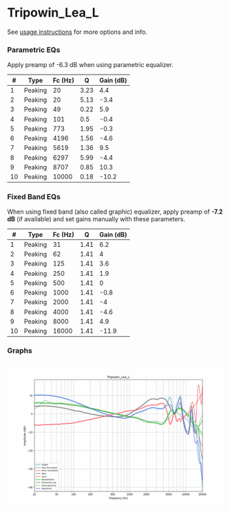 # Tripowin_Lea_L
See [usage instructions](https://github.com/jaakkopasanen/AutoEq#usage) for more options and info.

### Parametric EQs
Apply preamp of -6.3 dB when using parametric equalizer.

|   # | Type    |   Fc (Hz) |    Q |   Gain (dB) |
|-----|---------|-----------|------|-------------|
|   1 | Peaking |        20 | 3.23 |         4.4 |
|   2 | Peaking |        20 | 5.13 |        -3.4 |
|   3 | Peaking |        49 | 0.22 |         5.9 |
|   4 | Peaking |       101 | 0.5  |        -0.4 |
|   5 | Peaking |       773 | 1.95 |        -0.3 |
|   6 | Peaking |      4196 | 1.56 |        -4.6 |
|   7 | Peaking |      5619 | 1.36 |         9.5 |
|   8 | Peaking |      6297 | 5.99 |        -4.4 |
|   9 | Peaking |      8707 | 0.85 |        10.3 |
|  10 | Peaking |     10000 | 0.18 |       -10.2 |

### Fixed Band EQs
When using fixed band (also called graphic) equalizer, apply preamp of **-7.2 dB** (if available) and set gains manually with these parameters.

|   # | Type    |   Fc (Hz) |    Q |   Gain (dB) |
|-----|---------|-----------|------|-------------|
|   1 | Peaking |        31 | 1.41 |         6.2 |
|   2 | Peaking |        62 | 1.41 |         4   |
|   3 | Peaking |       125 | 1.41 |         3.6 |
|   4 | Peaking |       250 | 1.41 |         1.9 |
|   5 | Peaking |       500 | 1.41 |         0   |
|   6 | Peaking |      1000 | 1.41 |        -0.8 |
|   7 | Peaking |      2000 | 1.41 |        -4   |
|   8 | Peaking |      4000 | 1.41 |        -4.6 |
|   9 | Peaking |      8000 | 1.41 |         4.9 |
|  10 | Peaking |     16000 | 1.41 |       -11.9 |

### Graphs
![](./Tripowin_Lea_L.png)
